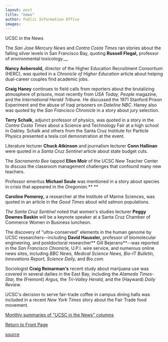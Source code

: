 ```yaml
---
layout: post
title: "news"
author: Public Information Office
images:
---
```


UCSC in the News

The _San Jose Mercury News_ and _Contra Costa Times_ ran stories about the falling silver levels in San Francisco Bay, quoting **Russell Flegal,** professor of environmental toxicology.__  

**Nancy Aebersold,** director of the Higher Education Recruitment Consortium (HERC), was quoted in a _Chronicle of Higher Education_ article about helping dual-career couples find academic jobs.  

**Craig Haney** continues to field calls from reporters about the brutalizing atmosphere of prisons, most recently from _USA Today, People_ magazine, and the _International Herald Tribune._ He discussed the 1971 Stanford Prison Experiment and the abuse of Iraqi prisoners on _Dateline NBC_. Haney also was quoted by the _San Francisco Chronicle_ in a story about jury selection.   

**Terry Schalk,** adjunct professor of physics, was quoted in a story in the _Contra Costa Times_ about a Science and Technology Fair at a high school in Oakley. Schalk and others from the Santa Cruz Institute for Particle Physics presented a tesla coil demonstration at the event.

Literature lecturer **Chuck Atkinson** and journalism lecturer **Conn Hallinan** were quoted in a _Santa Cruz Sentinel_ article about state budget cuts.  
  
The _Sacramento Bee_ tapped **Ellen Moir** of the UCSC New Teacher Center to discuss the classroom management challenges that confound many new teachers.

Professor emeritus **Michael Soule** was mentioned in a story about species in crisis that appeared in the _Oregonian._** **

**Caroline Pomeroy,** a researcher at the Institute of Marine Sciences, was quoted in an article in the _Good Times_ about wild salmon populations.  

_The Santa Cruz Sentinel_ noted that women's studies lecturer **Peggy Downes Baskin** will be a keynote speaker at a Santa Cruz Chamber of Commerce Women in Business luncheon.

The discovery of "ultra-conserved" elements in the human genome by UCSC researchers--including **David Haussler,** professor of biomolecular engineering, and postdoctoral researcher** Gill Bejerano**\--was reported in the _San Francisco Chronicle,_ U.P.I. wire service, and numerous online news sites, including _BBC News, Medical Science News, Bio-IT Bulletin, Innovations Report, Science Daily,_ and _Bio.com._

Sociologist **Craig Reinarman's** recent study about marijuana use was covered in several dailies in the East Bay, including the _Alameda Times-Star,_ the (Fremont) _Argus,_ the _Tri-Valley Herald,_ and the (Hayward) _Daily Review._

UCSC's decision to serve fair-trade coffee in campus dining halls was included in a recent _New York Times_ story about the Fair Trade food movement.   

[Monthly summaries of "UCSC in the News" columns][1]  

[Return to Front Page][2]

[1]: http://www.ucsc.edu/news_events/media_highlights
[2]: http://currents.ucsc.edu/

[source](http://www1.ucsc.edu/currents/03-04/05-17/news.html "Permalink to news")
